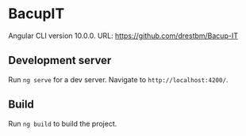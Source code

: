 # BacupIT

Angular CLI version 10.0.0.
URL: https://github.com/drestbm/Bacup-IT

## Development server

Run `ng serve` for a dev server. Navigate to `http://localhost:4200/`.

## Build

Run `ng build` to build the project.
